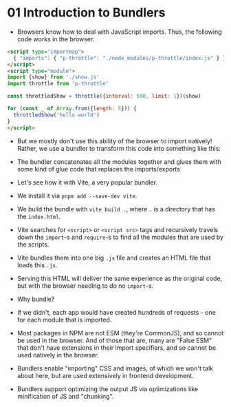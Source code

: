 # 01 Introduction to Bundlers

- Browsers know how to deal with JavaScript imports. Thus, the following code works in the browser:

```html
<script type="importmap">
  { "imports": { "p-throttle": "./node_modules/p-throttle/index.js" } }
</script>
<script type="module">
import {show} from './show.js'
import throttle from 'p-throttle'

const throttledShow = throttle({interval: 500, limit: 1})(show)

for (const _ of Array.from({length: 5})) {
  throttledShow('hello world')
}
</script>
```

- But we mostly don't use this ability of the browser to import natively!
  Rather, we use a bundler to transform this code into something like this:

<script type="module">
// from ./show.js
function show(message) {
  console.log(message)
}

// from p-throttle
function throttle(...) {

}

// main code
const throttledShow = throttle({interval: 500, limit: 1})(show)

for (const _ of Array.from({length: 5})) {
  throttledShow('hello world')
}

</script>

- The bundler concatenates all the modules together
  and glues them with some kind of glue code that replaces the imports/exports

- Let's see how it with Vite, a very popular bundler.

- We install it via `pnpm add --save-dev vite`.

- We build the bundle with `vite build .`, where `.` is a directory that has the `index.html`.

- Vite searches for `<script>` or `<script src>` tags and recursively travels down the `import`-s and `require`-s
  to find all the modules that are used by the scripts.

- Vite bundles them into one big `.js` file and creates an HTML file that loads this `.js`.

- Serving this HTML will deliver the same experience as the original code,
  but with the browser needing to do no `import`-s.

- Why bundle?

- If we didn't, each app would have created hundreds of requests - one for each module that is imported.

- Most packages in NPM are not ESM (they're CommonJS), and so cannot be used in the browser.
  And of those that are, many are "False ESM" that don't have extensions in their import specifiers,
  and so cannot be used natively in the browser.

- Bundlers enable "importing" CSS and images, of which we won't talk about here, but are used
  extensively in frontend development.

- Bundlers support optimizing the output JS via optimizations like minification of JS and "chunking".
